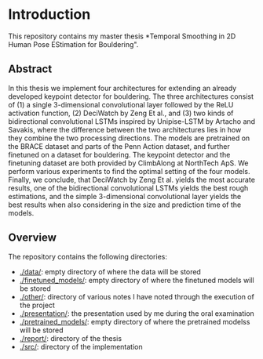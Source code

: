 # Introduction
This repository contains my master thesis *Temporal Smoothing in 2D Human Pose EStimation for Bouldering".

## Abstract
In this thesis we implement four architectures for extending an already developed keypoint detector for bouldering. The three architectures consist of (1) a single 3-dimensional convolutional layer followed by the ReLU activation function, (2) DeciWatch by Zeng Et al., and (3) two kinds of bidirectional convolutional LSTMs inspired by Unipise-LSTM by Artacho and Savakis, where the difference between the two architectures lies in how they combine the two processing directions. The models are pretrained on the BRACE dataset and parts of the Penn Action dataset, and further finetuned on a dataset for bouldering. The keypoint detector and the finetuning dataset are both provided by ClimbAlong at NorthTech ApS. We perform various experiments to find the optimal setting of the four models. Finally, we conclude, that DeciWatch by Zeng Et al. yields the most accurate results, one of the bidirectional convolutional LSTMs yields the best rough estimations, and the simple 3-dimensional convolutional layer yields the best results when also considering in the size and prediction time of the models.

## Overview
The repository contains the following directories:
* [./data/](data/): empty directory of where the data will be stored
* [./finetuned_models/](finetuned_models/): empty directory of where the finetuned models will be stored
* [./other/](other/): directory of various notes I have noted through the execution of the project
* [./presentation/](presentation/): the presentation used by me during the oral examination
* [./pretrained_models/](pretrained_models/): empty directory of where the pretrained modelss will be stored
* [./report/](report/): directory of the thesis
* [./src/](src/): directory of the implementation